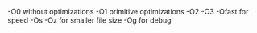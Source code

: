 -O0 without optimizations
-O1 primitive optimizations
-O2 -O3 -Ofast for speed
-Os -Oz for smaller file size
-Og for debug 